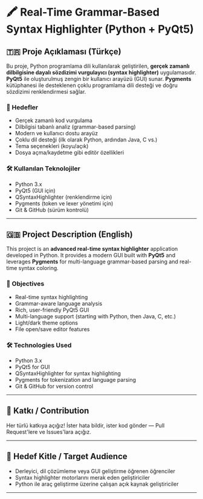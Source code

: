 # 🖍️ Real-Time Grammar-Based Syntax Highlighter (Python + PyQt5)

## 🇹🇷 Proje Açıklaması (Türkçe)

Bu proje, Python programlama dili kullanılarak geliştirilen, **gerçek zamanlı dilbilgisine dayalı sözdizimi vurgulayıcı (syntax highlighter)** uygulamasıdır. **PyQt5** ile oluşturulmuş zengin bir kullanıcı arayüzü (GUI) sunar. **Pygments** kütüphanesi ile desteklenen çoklu programlama dili desteği ve doğru sözdizimi renklendirmesi sağlar.

### 🎯 Hedefler

- Gerçek zamanlı kod vurgulama
- Dilbilgisi tabanlı analiz (grammar-based parsing)
- Modern ve kullanıcı dostu arayüz
- Çoklu dil desteği (ilk olarak Python, ardından Java, C vs.)
- Tema seçenekleri (koyu/açık)
- Dosya açma/kaydetme gibi editör özellikleri

### 🛠️ Kullanılan Teknolojiler

- Python 3.x
- PyQt5 (GUI için)
- QSyntaxHighlighter (renklendirme için)
- Pygments (token ve lexer yönetimi için)
- Git & GitHub (sürüm kontrolü)

---

## 🇬🇧 Project Description (English)

This project is an **advanced real-time syntax highlighter** application developed in Python. It provides a modern GUI built with **PyQt5** and leverages **Pygments** for multi-language grammar-based parsing and real-time syntax coloring.

### 🎯 Objectives

- Real-time syntax highlighting
- Grammar-aware language analysis
- Rich, user-friendly PyQt5 GUI
- Multi-language support (starting with Python, then Java, C, etc.)
- Light/dark theme options
- File open/save editor features

### 🛠️ Technologies Used

- Python 3.x
- PyQt5 for GUI
- QSyntaxHighlighter for syntax highlighting
- Pygments for tokenization and language parsing
- Git & GitHub for version control

---

## 📌 Katkı / Contribution

Her türlü katkıya açığız! İster hata bildir, ister kod gönder — Pull Request'lere ve Issues'lara açığız.

---

## 🧠 Hedef Kitle / Target Audience

- Derleyici, dil çözümleme veya GUI geliştirme öğrenen öğrenciler
- Syntax highlighter motorlarını merak eden geliştiriciler
- Python ile araç geliştirme üzerine çalışan açık kaynak geliştiriciler

---

